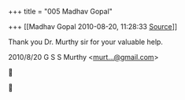 +++
title = "005 Madhav Gopal"

+++
[[Madhav Gopal	2010-08-20, 11:28:33 [Source](https://groups.google.com/g/samskrita/c/DREIPSeT8oI)]]



Thank you Dr. Murthy sir for your valuable help.  
  

2010/8/20 G S S Murthy \<[murt...@gmail.com]()\>





